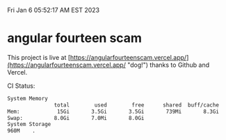 Fri Jan  6 05:52:17 AM EST 2023

# angular fourteen scam


This project is live at [https://angularfourteenscam.vercel.app/](https://angularfourteenscam.vercel.app/ "dog!") thanks to Github and Vercel.

CI Status: 

```bash
System Memory
               total        used        free      shared  buff/cache   available
Mem:            15Gi       3.5Gi       3.5Gi       739Mi       8.3Gi        10Gi
Swap:          8.0Gi       7.0Mi       8.0Gi
System Storage
960M	.
```
